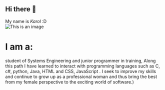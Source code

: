 ## Hi there 👋

My name is *Karol* :D  
![This is an image]([https://scontent-bog1-1.xx.fbcdn.net/v/t39.30808-6/312616109_10226962838273538_5987240968142916604_n.jpg?_nc_cat=103&ccb=1-7&_nc_sid=09cbfe&_nc_eui2=AeHvPplgMNET7MkAR0e_OmEVcMPjWpgdEexww-NamB0R7AHglUaB308uxEIAP0q5EgM&_nc_ohc=ckSXBwwYZosAX-hX2C9&_nc_ht=scontent-bog1-1.xx&oh=00_AfDbYbBQpJTQNSnlZY6F1MUqJpKyBrJMQI6JOFsGLn8AsA&oe=63739A17](https://scontent-bog1-1.xx.fbcdn.net/v/t39.30808-6/313058166_10226867230843412_78944695854621884_n.jpg?_nc_cat=107&ccb=1-7&_nc_sid=730e14&_nc_ohc=n52DORAqKccAX_qbs3d&_nc_ht=scontent-bog1-1.xx&oh=00_AfA2xga1e2nts3F5c8Fe5yD5tgiLAIB7fHRhNiNzS5oZ9A&oe=63812021))

# I am a:
student of Systems Engineering and
junior programmer in training,
Along this path I have learned to interact with
programming languages such as C, c#, python, Java, HTML and CSS, JavaScript .
I seek to improve my skills and continue to grow up as a professional woman
and thus bring the best from my female perspective to the exciting world of software.)
